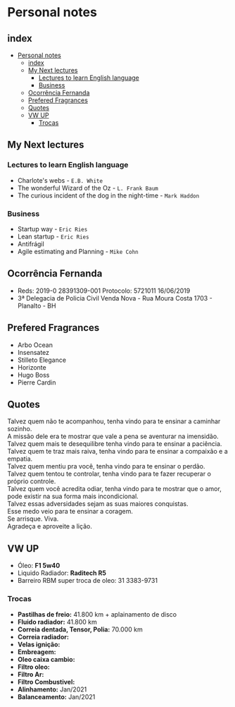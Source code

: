 

# Personal notes

## index
- [Personal notes](#personal-notes)
  - [index](#index)
  - [My Next lectures](#my-next-lectures)
    - [Lectures to learn English language](#lectures-to-learn-english-language)
    - [Business](#business)
  - [Ocorrência Fernanda](#ocorrência-fernanda)
  - [Prefered Fragrances](#prefered-fragrances)
  - [Quotes](#quotes)
  - [VW UP](#vw-up)
    - [Trocas](#trocas)

## My Next lectures

### Lectures to learn English language

- Charlote's webs - `E.B. White`
- The wonderful Wizard of the Oz - `L. Frank Baum`
- The curious incident of the dog in the night-time - `Mark Haddon`

### Business

* Startup way - `Eric Ries`
* Lean startup - `Eric Ries`
* Antifrágil
* Agile estimating and Planning - `Mike Cohn`

## Ocorrência Fernanda
- Reds: 2019-0 28391309-001 Protocolo: 5721011 16/06/2019
- 3ª Delegacia de Policia Civil Venda Nova - Rua Moura Costa 1703 - Planalto - BH

## Prefered Fragrances

* Arbo Ocean
* Insensatez
* Stilleto Elegance
* Horizonte
* Hugo Boss
* Pierre Cardin

## Quotes

Talvez quem não te acompanhou, tenha vindo para te ensinar a caminhar sozinho.  
A missão dele era te mostrar que vale a pena se aventurar na imensidão.  
Talvez quem mais te desequilibre tenha vindo para te ensinar a paciência.  
Talvez quem te traz mais raiva, tenha vindo para te ensinar a compaixão e a empatia.  
Talvez quem mentiu pra você, tenha vindo para te ensinar o perdão.  
Talvez quem tentou te controlar, tenha vindo para te fazer recuperar o próprio controle.  
Talvez quem você acredita odiar, tenha vindo para te mostrar que o amor, pode existir na sua forma mais incondicional.  
Talvez essas adversidades sejam as suas maiores conquistas.  
Esse medo veio para te ensinar a coragem.  
Se arrisque. Viva.  
Agradeça e aproveite a lição.  

## VW UP
- Óleo: **F1 5w40**
- Liquido Radiador:  **Raditech R5**
- Barreiro RBM super troca de oleo: 31 3383-9731

### Trocas 
- **Pastilhas de freio:** 41.800 km + aplainamento de disco
- **Fluido radiador:** 41.800 km
- **Correia dentada, Tensor, Polia:** 70.000 km
- **Correia radiador:**
- **Velas ignição:** 
- **Embreagem:** 
- **Oleo caixa cambio:**
- **Filtro oleo:**
- **Filtro Ar:** 
- **Filtro Combustivel:**
- **Alinhamento:** Jan/2021
- **Balanceamento:** Jan/2021


